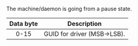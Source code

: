 The machine/daemon is going from a pause state. 

| Data byte | Description |
| :----: | ----------- |
| 0-15 | GUID for driver (MSB->LSB). |
